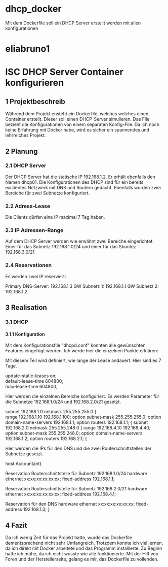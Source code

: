 # dhcp_docker
Mit dem Dockerfile soll ein DHCP Server erstellt werden mit allen konfigurationen
# eliabruno1
<h1>ISC DHCP Server Container konfigurieren</h1>

<h2>1 Projektbeschreib</h2>

Während dem Projekt ensteht ein Dockerfile, welches welches einen Container erstellt. Dieser soll einen DHCP-Server simulieren. Das File bezieht die Konfigurationen von einem separaten Konfig-File. Da ich noch keine Erfahrung mit Docker habe, wird es sicher ein spannendes und lehrreiches Projekt.

<h2>2 Planung</h2>

<h3>2.1 DHCP Server</h3>

Der DHCP Server hat die statische IP 192.168.1.2. Er erhält ebenfalls den Namen dhcp01. Die Konfigurationen des DHCP sind für ein bereits existentes Netzwerk mit DNS und Routern gedacht. Ebenfalls wurden zwei Bereiche für zwei Subnetze konfiguriert.

<h3>2.2 Adress-Lease</h3>

Die Clients dürfen eine IP maximal 7 Tag haben.

<h3>2.3 IP Adressen-Range</h3>

Auf dem DHCP Server werden wie erwähnt zwei Bereiche eingerichtet. Einer für das Subnetz 192.168.1.0/24 und einer für das Sbuntez 192.168.3.0/21

<h3>2.4 Reservationen</h3>

Es werden zwei IP reserviert:

Primary DNS-Server: 192.168.1.3
GW Subnetz 1: 192.168.1.1
GW Subnetz 2: 192.168.1.2

<h2>3 Realisation</h2>

<h3>3.1 DHCP</h3>

<h4>3.1.1 Konfiguration</h4>

Mit dem Konfigurationsfile "dhcpd.conf" konnten alle gewünschten Features eingefügt werden. Ich werde hier die einzelnen Punkte erklären:

Mit diesem Teil wird definiert, wie lange der Lease andauert. Hier sind es 7 Tage.  

update-static-leases on;    
default-lease-time 604800;   
max-lease-time 604800;  


Hier werden die einzelnen Bereiche konfiguriert. Es werden Parameter für die Subnetze 192.168.1.0/24 und 192.168.2.0/21 gesetzt.

subnet 192.168.1.0 netmask 255.255.255.0 {  
    range 192.168.1.10 192.168.1.100;
    option subnet-mask 255.255.255.0;
    option domain-name-servers 192.168.1.1;
	option routers 192.168.1.1;
{
subnet 192.168.2.0 netmask 255.255.248.0 {
        range 192.168.4.10 192.168.4.40;
        option subnet-mask 255.255.248.0;
        option domain-name-servers 192.168.1.2;
        option routers 192.168.2.1;
 {

Hier werden die IPs für den DNS und die zwei Routerschnittstellen der Subnetze gesetzt.        


host Accountant{

Reservation Routerschnittstelle für Subnetz 192.168.1.0/24
hardware ethernet xx:xx:xx:xx:xx:xx;
fixed-address 192.168.1.1;

Reservation Routerschnittstelle für Subnetz 192.168.2.0/21
hardware ethernet xx:xx:xx:xx:xx:xx;
fixed-address 192.168.4.1;

Reservation für den DNS
hardware ethernet xx:xx:xx:xx:xx:xx;
fixed-address 192.168.1.3;
}



<h2>4 Fazit</h2>

Da ich wenig Zeit für das Projekt hatte, wurde das Dockerfile dementsprechend nicht sehr Umfangreich. Trotzdem konnte ich viel lernen, da ich direkt mit Docker arbeitete und das Programm installierte. Zu Beginn hatte ich mühe, da ich nicht wusste wie alle funktionierte. Mit der Hilf von Foren und der Herstellerseite, gelang es mir, das Dockerfile zu vollenden.